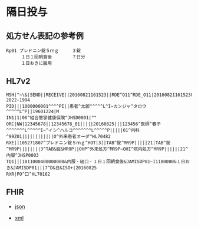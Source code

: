 # 隔日投与

## 処方せん表記の参考例
```
Rp01 プレドニン錠５ｍｇ     ３錠
    　１日１回朝食後　      ７日分
    　１日おきに服用
```

## HL7v2
```
MSH|^~\&|SEND||RECEIVE||20160821161523||RDE^O11^RDE_O11|201608211615230143|P|2.5||||||~ISOIR87||ISO 2022-1994
PID|||1000000001^^^^PI||患者^太郎^^^^^L^I~カンジャ^タロウ^^^^^L^P||19601224|M
IN1|1|06^組合管掌健康保険^JHSD0001|""
ORC|NW|12345678||12345678_01|||||20160825|||123456^医師^春子^^^^^^^L^^^^^I~^イシ^ハルコ^^^^^^^L^^^^^P|||||01^内科^99Z01||||||||||||O^外来患者オーダ^HL70482
RXE||105271807^プレドニン錠５ｍｇ^HOT|3||TAB^錠^MR9P|||||21|TAB^錠^MR9P||||||||3^TAB&錠&MR9P||OHP^外来処方^MR9P~OHI^院内処方^MR9P||||||21^内服^JHSP0003
TQ1|||1011000400000000&内服・経口・１日１回朝食後&JAMISDP01~I1100000&１日おき&JAMISDP01|||7^D&日&ISO+|20160825
RXR|PO^口^HL70162
```

## FHIR
- [json](https://github.com/Acedia-Belphegor/hl7v2-to-fhir/blob/master/examples/prescription/example-07/example_07.json)

- [xml](https://github.com/Acedia-Belphegor/hl7v2-to-fhir/blob/master/examples/prescription/example-07/example_07.xml)